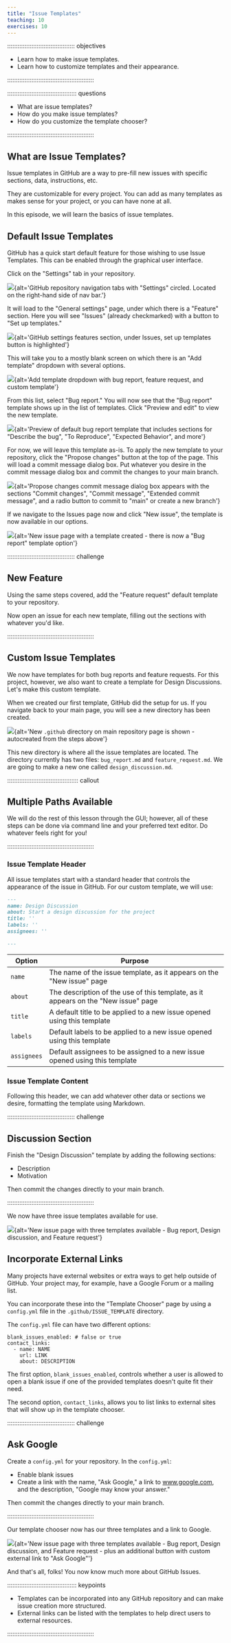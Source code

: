 ```yaml
---
title: "Issue Templates"
teaching: 10
exercises: 10
---
```


::::::::::::::::::::::::::::::::::::::: objectives

- Learn how to make issue templates.
- Learn how to customize templates and their appearance.

::::::::::::::::::::::::::::::::::::::::::::::::::

:::::::::::::::::::::::::::::::::::::::: questions

- What are issue templates?
- How do you make issue templates?
- How do you customize the template chooser?

::::::::::::::::::::::::::::::::::::::::::::::::::

## What are Issue Templates?

Issue templates in GitHub are a way to pre-fill new issues with specific
sections, data, instructions, etc.

They are customizable for every project. You can add as many templates as
makes sense for your project, or you can have none at all.

In this episode, we will learn the basics of issue templates.

## Default Issue Templates

GitHub has a quick start default feature for those wishing to use Issue
Templates. This can be enabled through the graphical user interface.

Click on the "Settings" tab in your repository.

![](fig/github-settings.png){alt='GitHub repository navigation tabs with "Settings" circled. Located on the right-hand side of nav bar.'}

It will load to the "General settings" page, under which there is a "Feature"
section. Here you will see "Issues" (already checkmarked) with a button to
"Set up templates."

![](fig/set-up-templates.png){alt='GitHub settings features section, under Issues, set up templates button is highlighted'}

This will take you to a mostly blank screen on which there is an "Add template"
dropdown with several options.

![](fig/add-template-dropdown.png){alt='Add template dropdown with bug report, feature request, and custom template'}

From this list, select "Bug report." You will now see that the "Bug report"
template shows up in the list of templates. Click "Preview and edit" to view
the new template.

![](fig/bug-report-default-template.png){alt='Preview of default bug report template that includes sections for "Describe the bug", "To Reproduce", "Expected Behavior", and more'}

For now, we will leave this template as-is. To apply the new template to your
repository, click the "Propose changes" button at the top of the page. This
will load a commit message dialog box. Put whatever you desire in the
commit message dialog box and commit the changes to your main branch.

![](fig/propose-changes-templates.png){alt='Propose changes commit message dialog box appears with the sections "Commit changes", "Commit message", "Extended commit message", and a radio button to commit to "main" or create a new branch'}

If we navigate to the Issues page now and click "New issue", the template
is now available in our options.

![](fig/new-issue-template-list.png){alt='New issue page with a template created - there is now a "Bug report" template option'}

:::::::::::::::::::::::::::::::::::::::  challenge

## New Feature

Using the same steps covered, add the "Feature request" default template
to your repository.
 
Now open an issue for each new template, filling out the sections with
whatever you'd like.

::::::::::::::::::::::::::::::::::::::::::::::::::

## Custom Issue Templates

We now have templates for both bug reports and feature requests. For this
project, however, we also want to create a template for Design Discussions.
Let's make this custom template.

When we created our first template, GitHub did the setup for us. If you
navigate back to your main page, you will see a new
directory has been created.

![](fig/new-dot-github-dir.png){alt='New `.github` directory on main repository page is shown - autocreated from the steps above'}

This new directory is where all the issue templates are located. The directory
currently has two files: `bug_report.md` and `feature_request.md`. We are going
to make a new one called `design_discussion.md`.

:::::::::::::::::::::::::::::::::::::::::  callout

## Multiple Paths Available

We will do the rest of this lesson through the GUI; however, all of these
steps can be done via command line and your preferred text editor.
Do whatever feels right for you!

::::::::::::::::::::::::::::::::::::::::::::::::::

### Issue Template Header

All issue templates start with a standard header that controls the appearance
of the issue in GitHub. For our custom template, we will use:

```markdown
---
name: Design Discussion
about: Start a design discussion for the project
title: ''
labels: ''
assignees: ''

---
```

| Option | Purpose |
| ------ | ------- |
| `name` | The name of the issue template, as it appears on the "New issue" page |
| `about` | The description of the use of this template, as it appears on the "New issue" page |
| `title` | A default title to be applied to a new issue opened using this template |
| `labels` | Default labels to be applied to a new issue opened using this template |
| `assignees` | Default assignees to be assigned to a new issue opened using this template |

### Issue Template Content

Following this header, we can add whatever other data or sections we desire,
formatting the template using Markdown.

:::::::::::::::::::::::::::::::::::::::  challenge

## Discussion Section

Finish the "Design Discussion" template by adding the following sections:

* Description
* Motivation

Then commit the changes directly to your main branch.

::::::::::::::::::::::::::::::::::::::::::::::::::

We now have three issue templates available for use.

![](fig/three-issue-template-list.png){alt='New issue page with three templates available - Bug report, Design discussion, and Feature request'}

## Incorporate External Links

Many projects have external websites or extra ways to get help outside of
GitHub. Your project may, for example, have a Google Forum or a mailing list.

You can incorporate these into the "Template Chooser" page by using a
`config.yml` file in the `.github/ISSUE_TEMPLATE` directory.

The `config.yml` file can have two different options:

```
blank_issues_enabled: # false or true
contact_links:
  - name: NAME
    url: LINK
    about: DESCRIPTION

```

The first option, `blank_issues_enabled`, controls whether a user is allowed
to open a blank issue if one of the provided templates doesn't quite fit their
need.

The second option, `contact_links`, allows you to list links to external sites
that will show up in the template chooser.

:::::::::::::::::::::::::::::::::::::::  challenge

## Ask Google

Create a `config.yml` for your repository. In the `config.yml`:

* Enable blank issues
* Create a link with the name, "Ask Google," a link to www.google.com, and the description, "Google may know your answer."

Then commit the changes directly to your main branch.

::::::::::::::::::::::::::::::::::::::::::::::::::

Our template chooser now has our three templates and a link to Google.

![](fig/ask-google-template.png){alt='New issue page with three templates available - Bug report, Design discussion, and Feature request - plus an additional button with custom external link to "Ask Google"'}

And that's all, folks! You now know much more about GitHub Issues.

:::::::::::::::::::::::::::::::::::::::: keypoints

- Templates can be incorporated into any GitHub repository and can make issue creation more structured.
- External links can be listed with the templates to help direct users to external resources.

::::::::::::::::::::::::::::::::::::::::::::::::::

